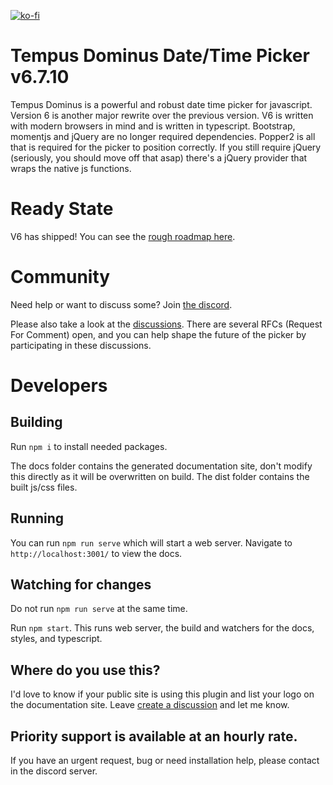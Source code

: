 [![ko-fi](https://ko-fi.com/img/githubbutton_sm.svg)](https://ko-fi.com/R6R53OEFF)

# Tempus Dominus Date/Time Picker v6.7.10

Tempus Dominus is a powerful and robust date time picker for javascript. Version 6 is another major rewrite over the previous version. V6 is written with modern browsers in mind and is written in typescript. Bootstrap, momentjs and jQuery are no longer required dependencies. Popper2 is all that is required for the picker to position correctly. If you still require jQuery (seriously, you should move off that asap) there's a jQuery provider that wraps the native js functions.

# Ready State

V6 has shipped! You can see the [rough roadmap here](https://github.com/users/Eonasdan/projects/1).

# Community

Need help or want to discuss some? Join [the discord](https://discord.gg/BHS9jw9YPf).

Please also take a look at the [discussions](https://github.com/Eonasdan/tempus-dominus/discussions). There are several RFCs (Request For Comment) open, and you can help shape the future of the picker by participating in these discussions.

# Developers

## Building

Run `npm i` to install needed packages.

The docs folder contains the generated documentation site, don't modify this directly as it will be overwritten on build. The dist folder contains the built js/css files.

## Running

You can run `npm run serve` which will start a web server. Navigate to `http://localhost:3001/` to view the docs.

## Watching for changes

Do not run `npm run serve` at the same time.

Run `npm start`. This runs web server, the build and watchers for the docs, styles, and typescript.

## Where do you use this?

I'd love to know if your public site is using this plugin and list your logo on the documentation site. Leave [create a discussion](https://github.com/Eonasdan/tempus-dominus/discussions/categories/show-your-love) and let me know.

## Priority support is available at an hourly rate.

If you have an urgent request, bug or need installation help, please contact in the discord server.
